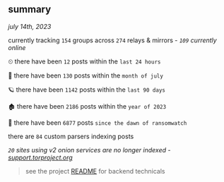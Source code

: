 
## summary
_july 14th, 2023_

currently tracking `154` groups across `274` relays & mirrors - _`109` currently online_

⏲ there have been `12` posts within the `last 24 hours`

🦈 there have been `130` posts within the `month of july`

🪐 there have been `1142` posts within the `last 90 days`

🏚 there have been `2186` posts within the `year of 2023`

🦕 there have been `6877` posts `since the dawn of ransomwatch`

there are `84` custom parsers indexing posts

_`20` sites using v2 onion services are no longer indexed - [support.torproject.org](https://support.torproject.org/onionservices/v2-deprecation/)_

> see the project [README](https://github.com/joshhighet/ransomwatch#ransomwatch--) for backend technicals
